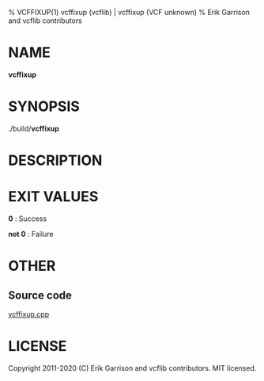 % VCFFIXUP(1) vcffixup (vcflib) | vcffixup (VCF unknown)
% Erik Garrison and vcflib contributors

# NAME

**vcffixup**

# SYNOPSIS

./build/**vcffixup** <vcf file>

# DESCRIPTION







# EXIT VALUES

**0**
: Success

**not 0**
: Failure

# OTHER

## Source code

[vcffixup.cpp](https://github.com/vcflib/vcflib/blob/master/src/vcffixup.cpp)

# LICENSE

Copyright 2011-2020 (C) Erik Garrison and vcflib contributors. MIT licensed.

<!--
  Created with ./scripts/bin2md.rb scripts/bin2md-template.erb
-->

